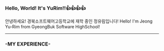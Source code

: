 ### Hello, World! It's YuRim!!👍👍👍👍
안녕하세요! 경북소프트웨어고등학교에 재학 중인 정유림입니다!
Hello! I'm Jeong Yu-Rim from GyeongBuk Software HighSchool!
* * *
### -MY EXPERIENCE-

<!--
**wjddbfla0716/wjddbfla0716** is a ✨ _special_ ✨ repository because its `README.md` (this file) appears on your GitHub profile.

Here are some ideas to get you started:

- 🔭 I’m currently working on ...
- 🌱 I’m currently learning ...
- 👯 I’m looking to collaborate on ...
- 🤔 I’m looking for help with ...
- 💬 Ask me about ...
- 📫 How to reach me: ...
- 😄 Pronouns: ...
- ⚡ Fun fact: ...
-->
